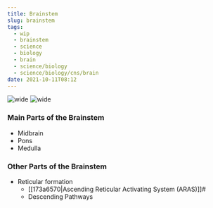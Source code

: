 ```yaml
---
title: Brainstem
slug: brainstem
tags:
  - wip
  - brainstem
  - science
  - biology
  - brain
  - science/biology
  - science/biology/cns/brain
date: 2021-10-11T08:12
---
```


![wide](https://upload.wikimedia.org/wikipedia/commons/7/7b/Brainstem.png "image from Wikimedia Commons (cc)")
![wide](https://upload.wikimedia.org/wikipedia/commons/e/e0/Blausen_0114_BrainstemAnatomy.png "image from Wikimedia Commons (cc)")

### Main Parts of the Brainstem

- Midbrain
- Pons
- Medulla

### Other Parts of the Brainstem

- Reticular formation
  - [[173a6570|Ascending Reticular Activating System (ARAS)]]#
  - Descending Pathways

